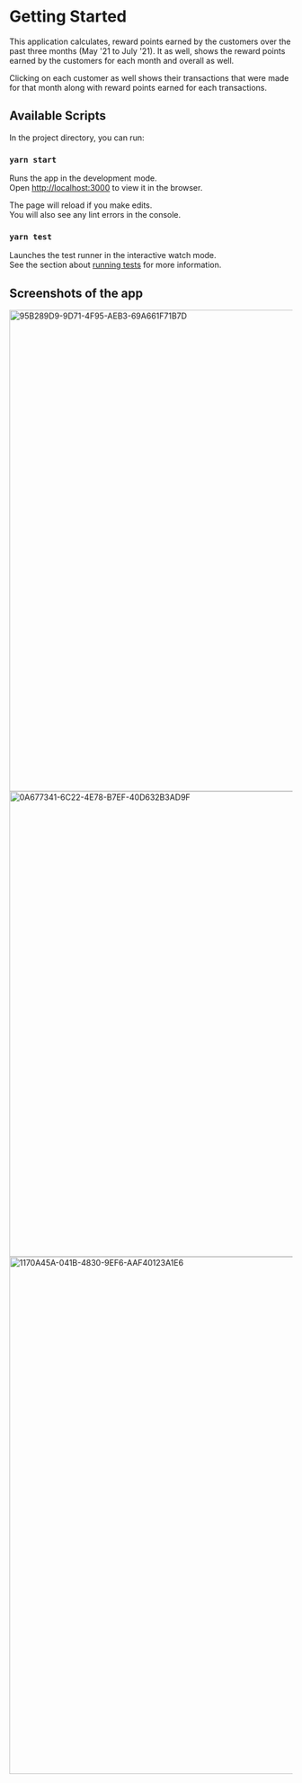 # Getting Started

This application calculates, reward points earned by the customers over the past three months (May '21 to July '21). It as well, shows the reward points earned by the customers for each month and overall as well. 

Clicking on each customer as well shows their transactions that were made for that month along with reward points earned for each transactions.

## Available Scripts

In the project directory, you can run:

### `yarn start`

Runs the app in the development mode.\
Open [http://localhost:3000](http://localhost:3000) to view it in the browser.

The page will reload if you make edits.\
You will also see any lint errors in the console.

### `yarn test`

Launches the test runner in the interactive watch mode.\
See the section about [running tests](https://facebook.github.io/create-react-app/docs/running-tests) for more information.

## Screenshots of the app
  <img width="856" alt="95B289D9-9D71-4F95-AEB3-69A661F71B7D" src="https://user-images.githubusercontent.com/18062446/126273703-84e498fb-6ff4-4a00-abd1-d9c1f781c743.png">
  
  <img width="828" alt="0A677341-6C22-4E78-B7EF-40D632B3AD9F" src="https://user-images.githubusercontent.com/18062446/126273787-cfe203ea-f961-4ac4-b482-59b60e8f8776.png">

<img width="920" alt="1170A45A-041B-4830-9EF6-AAF40123A1E6" src="https://user-images.githubusercontent.com/18062446/126273891-63b65bf3-2c0c-4360-8845-0dc9dcee1b9c.png">
